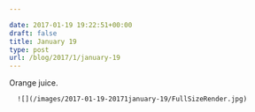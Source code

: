 ```yaml
---

date: 2017-01-19 19:22:51+00:00
draft: false
title: January 19
type: post
url: /blog/2017/1/january-19
---
```


Orange juice.  


  
      ![](/images/2017-01-19-20171january-19/FullSizeRender.jpg)

